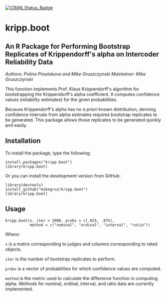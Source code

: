 [![CRAN_Status_Badge](http://www.r-pkg.org/badges/version/kripp.boot)](https://cran.r-project.org/package=kripp.boot)

# kripp.boot

## An R Package for Performing Bootstrap Replicates of Krippendorff's alpha on Intercoder Reliability Data

*Authors: Polina Proutskova and Mike Gruszczynski*
*Maintainer: Mike Gruszczynski*

This function implements Prof. Klaus Krippendorff's algorithm for bootstrapping the Krippendorff's alpha coefficient. It computes confidence values (reliability estimates) for the given probabilities. 

Because Krippendorff's alpha has no *a priori* known distribution, deriving confidence intervals from alpha estimates requires bootstrap replicates to be generated. This package allows those replicates to be generated quickly and easily.

## Installation

To install the package, type the following:

```
install.packages("kripp.boot")
library(kripp.boot)
```


Or you can install the development version from GitHub:

```
library(devtools)
install_github("mikegruz/kripp.boot")
library(kripp.boot)
```

## Usage

```
kripp.boot(x, iter = 2000, probs = c(.025, .975), 
           method = c("nominal", "ordinal", "interval", "ratio"))
```

Where:

`x` is a matrix corresponding to judges and columns corresponding to rated objects.

`iter` is the number of bootstrap replicates to perform.

`probs` is a vector of probabilities for which confidence values are computed.

`method` is the metric used to calculate the difference function in computing alpha. Methods for nominal, ordinal, interval, and ratio data are currently implemented.
